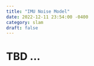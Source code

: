 ```yaml
---
title: "IMU Noise Model"
date: 2022-12-11 23:54:00 -0400
category: slam
draft: false
---
```


# TBD ...
